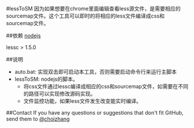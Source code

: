 #lessToSM
因为如果想要在chrome里面编辑查看less源文件，是需要相应的sourcemap文件。这个工具可以即时的将相应的less文件编译成css和sourcemap文件。

##依赖
[nodejs](http://nodejs.org/)

lessc > 1.5.0

##说明
* auto.bat: 实现双击即可启动本工具，否则需要启动命令行来运行主脚本
* lessToSM: nodejs的脚本。
    * 将css文件通过lessc编译成相应的css和sourcemap文件，如需要在不同的路径可以实现修改源码实现。
    * 文件监控功能，如果less文件发生改变能实时编译。

##Contact
If you have any questions or suggestions that don't fit GitHub, send them to [@choizhang](https://github.com/choizhang)